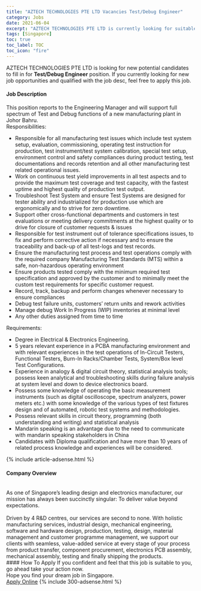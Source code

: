 ```yaml
---
title: "AZTECH TECHNOLOGIES PTE LTD Vacancies Test/Debug Engineer" 
category: Jobs 
date: 2021-06-04 
excerpt: "AZTECH TECHNOLOGIES PTE LTD is currently looking for suitable person to fill in the Test/Debug Engineer which based in Singapore" 
tags: [Singapore] 
toc: true 
toc_label: TOC 
toc_icon: "fire" 
--- 
```


<p>AZTECH TECHNOLOGIES PTE LTD is looking for new potential candidates to fill in for <b>Test/Debug Engineer</b> position. If you currently looking for new job opportunities and qualified with the job desc, feel free to apply this job.
</p><div><div><h4>Job Description</h4></div><div><div><span><div><div>This position reports to the Engineering Manager and will support full spectrum of Test and Debug functions of a new manufacturing plant in Johor Bahru.</div><div>Responsibilities:<ul><li>Responsible for all manufacturing test issues which include test system setup, evaluation, commissioning, operating test instruction for production, test instrument/test system calibration, special test setup, environment control and safety compliances during product testing, test documentations and records retention and all other manufacturing test related operational issues.</li><li>Work on continuous test yield improvements in all test aspects and to provide the maximum test coverage and test capacity, with the fastest uptime and highest quality of production test output.</li><li>Troubleshoot Test System and ensure Test Systems are designed for tester ability and industrialized for production use which are ergonomically and to strive for zero downtime.</li><li>Support other cross-functional departments and customers in test evaluations or meeting delivery commitments at the highest quality or to drive for closure of customer requests &amp; issues</li><li>Responsible for test instrument out of tolerance specifications issues, to fix and perform corrective action if necessary and to ensure the traceability and back-up of all test-logs and test records.</li><li>Ensure the manufacturing test process and test operations comply with the required company Manufacturing Test Standards (MTS) within a safe, non-hazardous operating environment</li><li>Ensure products tested comply with the minimum required test specification and approved by the customer and to minimally meet the custom test requirements for specific customer request.</li><li>Record, track, backup and perform changes whenever necessary to ensure compliances</li><li>Debug test failure units, customers&#8217; return units and rework activities</li><li>Manage debug Work In Progress (WIP) inventories at minimal level</li><li>Any other duties assigned from time to time</li></ul><div>Requirements:<ul><li>Degree in Electrical &amp; Electronics Engineering.</li><li>5 years relevant experience in a PCBA manufacturing environment and with relevant experiences in the test operations of In-Circuit Testers, Functional Testers, Burn-In Racks/Chamber Tests, System/Box level Test Configurations.</li><li>Experience in analogy &amp; digital circuit theory, statistical analysis tools; possess keen analytical and troubleshooting skills during failure analysis at system level and down to device electronics board.</li><li>Possess some knowledge of operating the basic measurement instruments (such as digital oscilloscope, spectrum analyzers, power meters etc.) with some knowledge of the various types of test fixtures design and of automated, robotic test systems and methodologies.</li><li>Possess relevant skills in circuit theory, programming (both understanding and writing) and statistical analysis</li><li>Mandarin speaking is an advantage due to the need to communicate with mandarin speaking stakeholders in China</li><li>Candidates with Diploma qualification and have more than 10 years of related process knowledge and experiences will be considered.</li></ul></div></div></div></span></div></div></div> 
{% include article-adsense.html %} 
<div><div><h4>Company Overview</h4></div><div><div><span><div><div>
<br>
	As one of Singapore&#8217;s leading design and electronics manufacturer, our mission has always been succinctly singular: To deliver value beyond expectations.</div>
<div>
<br>
	Driven by 4 R&amp;D centres, our services are second to none. With holistic manufacturing services, industrial design, mechanical engineering, software and hardware design, production, testing, design, material management and customer programme management, we support our clients with seamless, value-added service at every stage of your process from product transfer, component procurement, electronics PCB assembly, mechanical assembly, testing and finally shipping the products.</div></div></span></div></div></div> 
#### How To Apply 
If you confident and feel that this job is suitable to you, go ahead take your action now. <br/> 
Hope you find your dream job in Singapore. <br/> 
<a href="https://www.jobstreet.com.my/en/job/test-debug-engineer-8583316/origin/sg?jobId=jobstreet-sg-job-8583316&" class="btn btn--info" target="_blank" rel="nofollow noopenner">Apply Online</a> 
{% include 300-adsense.html %} 